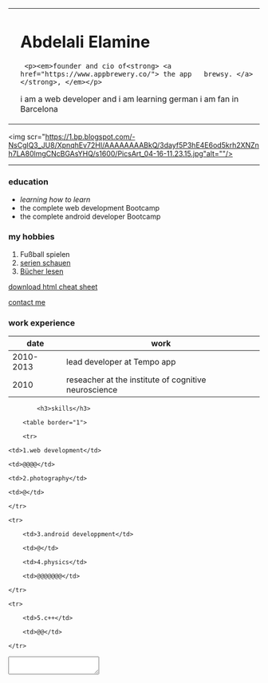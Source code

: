 <html>

  <head>

   <title>abdelali personal website </title>

 </head>

 <body>

<table cellspacing="10 px">

<tr>

<td>    

<img src="http://www.sololearn.com/images/tree.jpg" alt="" /></td>

<td><h1>Abdelali Elamine</h1>

     <p><em>founder and cio of<strong> <a href="https://www.appbrewery.co/"> the app   brewsy. </a>   </strong>, </em></p>

<p> i am a web developer and i am learning german i am fan in Barcelona  </p></td>

</tr>

</table>

<img scr="https://1.bp.blogspot.com/-NsCglQ3_JU8/XpnqhEv72HI/AAAAAAAABkQ/3dayf5P3hE4E6od5krh2XNZnh7LA80lmgCNcBGAsYHQ/s1600/PicsArt_04-16-11.23.15.jpg"alt=""/>

     

<hr size="1"noshade>

<h3> education</h3>

<ul>

<li><em>learning how to learn</em> </li>

<li>the complete web development Bootcamp</li>

<li>the complete android developer Bootcamp</li>

</ul>

<h3> my hobbies</h3>

<ol>

<li>Fußball spielen</li>

<li><a href="https://www.maxdome.de/serie/all">serien schauen</a></li>

<li><a href="https://www.google.com/amp/s/amp.focus.de/wissen/fuer-leseratten-buecher-online-kostenlos-lesen-so-gehts_id_10813769.htmlbücher lesen">Bücher lesen</a></li>

</ol>

<a download href="https://www.google.com/url?sa=t&source=web&rct=j&url=https://web.stanford.edu/group/csp/cs21/htmlcheatsheet.pdf&ved=2ahUKEwi7h5vZmdDrAhVLAGMBHejJD80QFjAAegQIBxAC&usg=AOvVaw2Qd9p6xd5ox9axpyyLT3Nq">download html cheat sheet</a>

<a href ="filename1.html">contact me</a>

<h3>work experience</h3>

<table >

<thead>

<tr>

<th>date</th>

<th>work</th>

</tr>

</thead>

<tbody><tr>

<td>2010-2013</td>

<td>lead developer at Tempo app</td>

</tr>

<tr>

<td>2010</td>

<td>reseacher at the institute of cognitive neuroscience</td>

</tr></tbody>

<tfoot></tfoot>

</table>

    

        

            <h3>skills</h3>

        <table border="1">

        <tr>

    <td>1.web development</td>

    <td>@@@@</td>

    <td>2.photography</td>

    <td>@</td>

    </tr>

    <tr>

        <td>3.android developpment</td>

        <td>@</td>

        <td>4.physics</td>

        <td>@@@@@@@</td>

    </tr>

    <tr>

        <td>5.c++</td>

        <td>@@</td>

    </tr>

</table>

<textarea></textarea>

</body>

</html>
